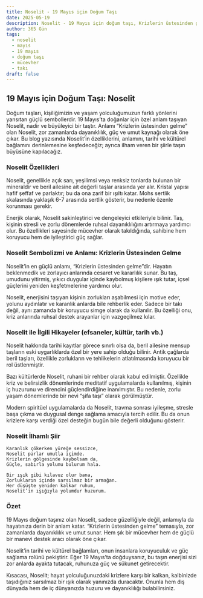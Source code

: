 ```yaml
---
title: Noselit - 19 Mayıs için Doğum Taşı
date: 2025-05-19
description: Noselit - 19 Mayıs için doğum taşı, Krizlerin üstesinden gelme sembolü. Bu özel taşın derin anlamını öğrenin.
author: 365 Gün
tags:
  - noselit
  - mayıs
  - 19 mayıs
  - doğum taşı
  - mücevher
  - takı
draft: false
---
```




## 19 Mayıs için Doğum Taşı: Noselit

Doğum taşları, kişiliğimizin ve yaşam yolculuğumuzun farklı yönlerini yansıtan güçlü sembollerdir. 19 Mayıs’ta doğanlar için özel anlam taşıyan Noselit, nadir ve büyüleyici bir taştır. Anlamı “Krizlerin üstesinden gelme” olan Noselit, zor zamanlarda dayanıklılık, güç ve umut kaynağı olarak öne çıkar. Bu blog yazısında Noselit’in özelliklerini, anlamını, tarihi ve kültürel bağlamını derinlemesine keşfedeceğiz; ayrıca ilham veren bir şiirle taşın büyüsüne kapılacağız.

### Noselit Özellikleri

Noselit, genellikle açık sarı, yeşilimsi veya renksiz tonlarda bulunan bir mineraldir ve beril ailesine ait değerli taşlar arasında yer alır. Kristal yapısı hafif şeffaf ve parlaktır; bu da ona zarif bir ışıltı katar. Mohs sertlik skalasında yaklaşık 6-7 arasında sertlik gösterir, bu nedenle özenle korunması gerekir.

Enerjik olarak, Noselit sakinleştirici ve dengeleyici etkileriyle bilinir. Taş, kişinin stresli ve zorlu dönemlerde ruhsal dayanıklılığını artırmaya yardımcı olur. Bu özellikleri sayesinde mücevher olarak takıldığında, sahibine hem koruyucu hem de iyileştirici güç sağlar.

### Noselit Sembolizmi ve Anlamı: Krizlerin Üstesinden Gelme

Noselit’in en güçlü anlamı, “Krizlerin üstesinden gelme”dir. Hayatın beklenmedik ve zorlayıcı anlarında cesaret ve kararlılık sunar. Bu taş, umudunu yitirmiş, yıkıcı duygular içinde kaybolmuş kişilere ışık tutar, içsel güçlerini yeniden keşfetmelerine yardımcı olur.

Noselit, enerjisini taşıyan kişinin zorlukları aşabilmesi için motive eder, yolunu aydınlatır ve karanlık anlarda bile rehberlik eder. Sadece bir takı değil, aynı zamanda bir koruyucu simge olarak da kullanılır. Bu özelliği onu, kriz anlarında ruhsal destek arayanlar için vazgeçilmez kılar.

### Noselit ile İlgili Hikayeler (efsaneler, kültür, tarih vb.)

Noselit hakkında tarihi kayıtlar görece sınırlı olsa da, beril ailesine mensup taşların eski uygarlıklarda özel bir yere sahip olduğu bilinir. Antik çağlarda beril taşları, özellikle zorlukların ve tehlikelerin atlatılmasında koruyucu bir rol üstlenmiştir.

Bazı kültürlerde Noselit, ruhani bir rehber olarak kabul edilmiştir. Özellikle kriz ve belirsizlik dönemlerinde meditatif uygulamalarda kullanılmış, kişinin iç huzurunu ve direncini güçlendirdiğine inanılmıştır. Bu nedenle, zorlu yaşam dönemlerinde bir nevi “şifa taşı” olarak görülmüştür.

Modern spiritüel uygulamalarda da Noselit, travma sonrası iyileşme, stresle başa çıkma ve duygusal denge sağlama amacıyla tercih edilir. Bu da onun krizlere karşı verdiği özel desteğin bugün bile değerli olduğunu gösterir.

### Noselit İlhamlı Şiir

```
Karanlık çökerken yüreğe sessizce,
Noselit parlar umutla içimde.
Krizlerin gölgesinde kaybolsam da,
Güçle, sabırla yolumu bulurum hala.

Bir ışık gibi kılavuz olur bana,
Zorlukların içinde sarsılmaz bir armağan.
Her düşüşte yeniden kalkar ruhum,
Noselit’in ışığıyla yolumdur huzurum.
```

### Özet

19 Mayıs doğum taşınız olan Noselit, sadece güzelliğiyle değil, anlamıyla da hayatınıza derin bir anlam katar. “Krizlerin üstesinden gelme” temasıyla, zor zamanlarda dayanıklılık ve umut sunar. Hem şık bir mücevher hem de güçlü bir manevi destek aracı olarak öne çıkar.

Noselit’in tarihi ve kültürel bağlamları, onun insanlara koruyuculuk ve güç sağlama rolünü pekiştirir. Eğer 19 Mayıs’ta doğduysanız, bu taşın enerjisi sizi zor anlarda ayakta tutacak, ruhunuza güç ve sükunet getirecektir.

Kısacası, Noselit; hayat yolculuğunuzdaki krizlere karşı bir kalkan, kalbinizde taşıdığınız sarsılmaz bir ışık olarak yanınızda duracaktır. Onunla hem dış dünyada hem de iç dünyanızda huzuru ve dayanıklılığı bulabilirsiniz.